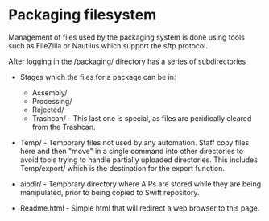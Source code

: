 # Packaging filesystem

Management of files used by the packaging system is done using tools such as FileZilla or Nautilus which support the sftp protocol.

After logging in the /packaging/ directory has a series of subdirectories

* Stages which the files for a package can be in:
  * Assembly/
  * Processing/
  * Rejected/
  * Trashcan/ - This last one is special, as files are peridically cleared from the Trashcan.

* Temp/ - Temporary files not used by any automation. Staff copy files here and then "move" in a single command into other directories to avoid tools trying to handle partially uploaded directories.  This includes Temp/export/ which is the destination for the export function.
* aipdir/ - Temporary directory where AIPs are stored while they are being manipulated, prior to being copied to Swift repository.

* Readme.html - Simple html that will redirect a web browser to this page.
